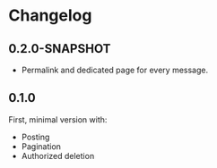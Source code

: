 # Changelog

## 0.2.0-SNAPSHOT

* Permalink and dedicated page for every message.

## 0.1.0

First, minimal version with:

* Posting
* Pagination
* Authorized deletion
